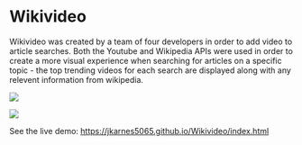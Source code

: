 # Wikivideo
Wikivideo was created by a team of four developers in order to add video to article searches. Both the Youtube and Wikipedia APIs were used in order to create a more visual experience when searching for articles on a specific topic - the top trending videos for each search are displayed along with any relevent information from wikipedia. 

![](https://i.imgur.com/n4RWowa.png)

![](https://i.imgur.com/hAmfaS1.png)

See the live demo: https://jkarnes5065.github.io/Wikivideo/index.html
